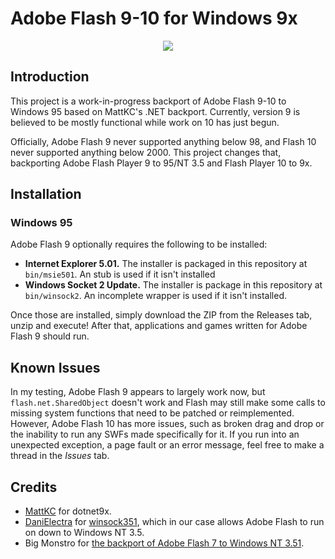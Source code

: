 # Adobe Flash 9-10 for Windows 9x

<p align="center">
  <img src="https://raw.githubusercontent.com/heathercat123/flash9x/master/img/screenshot.png" />
</p>

## Introduction

This project is a work-in-progress backport of Adobe Flash 9-10 to Windows 95 based on MattKC's .NET backport. Currently, version 9 is believed to be mostly functional while work on 10 has just begun.

Officially, Adobe Flash 9 never supported anything below 98, and Flash 10 never supported anything below 2000. This project changes that, backporting Adobe Flash Player 9 to 95/NT 3.5 and Flash Player 10 to 9x.


## Installation

### Windows 95

Adobe Flash 9 optionally requires the following to be installed:

- **Internet Explorer 5.01.** The installer is packaged in this repository at `bin/msie501`. An stub is used if it isn't installed
- **Windows Socket 2 Update.** The installer is package in this repository at `bin/winsock2`. An incomplete wrapper is used if it isn't installed.

Once those are installed, simply download the ZIP from the Releases tab, unzip and execute! After that, applications and games written for Adobe Flash 9 should run.

## Known Issues

In my testing, Adobe Flash 9 appears to largely work now, but `flash.net.SharedObject` doesn't work and Flash may still make some calls to missing system functions that need to be patched or reimplemented. However, Adobe Flash 10 has more issues, such as broken drag and drop or the inability to run any SWFs made specifically for it. If you run into an unexpected exception, a page fault or an error message, feel free to make a thread in the *Issues* tab.

## Credits
- [MattKC](https://github.com/itsmattkc) for dotnet9x.
- [DaniElectra](https://github.com/DaniElectra) for [winsock351](https://github.com/DaniElectra), which in our case allows Adobe Flash to run on down to Windows NT 3.5.
- Big Monstro for [the backport of Adobe Flash 7 to Windows NT 3.51](http://www.win3x.org/win3board/viewtopic.php?t=15907).